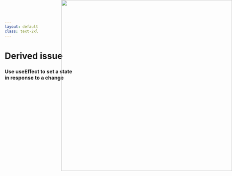 ```yaml
---
layout: default
class: text-2xl
---
```


# Derived issue
### Use **useEffect** to set a state <br /> in response to a change

<img src="/images/04-situation-04-01.png" style="position: absolute; right: 0; top: 0; height: 550px;"/>

